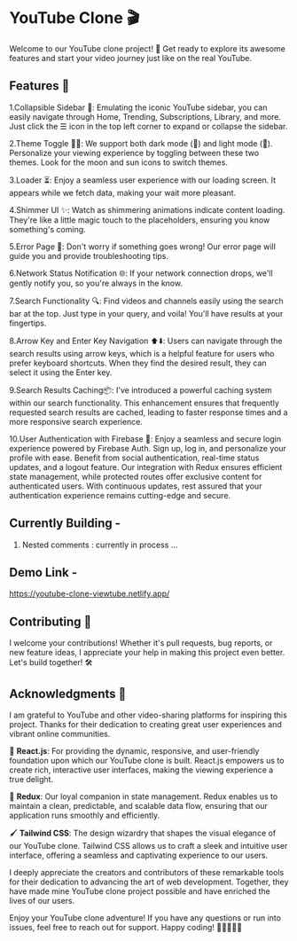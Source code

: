 # YouTube Clone 🎬

Welcome to our YouTube clone project! 🚀 Get ready to explore its awesome features and start your video journey just like on the real YouTube.

## Features 🌟

1.Collapsible Sidebar 📁: Emulating the iconic YouTube sidebar, you can easily navigate through Home, Trending, Subscriptions, Library, and more. Just click the ☰ icon in the top left corner to expand or collapse the sidebar.

2.Theme Toggle 🌙🔆: We support both dark mode (🌙) and light mode (🔆). Personalize your viewing experience by toggling between these two themes. Look for the moon and sun icons to switch themes.

3.Loader ⏳: Enjoy a seamless user experience with our loading screen. It appears while we fetch data, making your wait more pleasant.

4.Shimmer UI ✨: Watch as shimmering animations indicate content loading. They're like a little magic touch to the placeholders, ensuring you know something's coming.

5.Error Page 🚫: Don't worry if something goes wrong! Our error page will guide you and provide troubleshooting tips.

6.Network Status Notification 🌐: If your network connection drops, we'll gently notify you, so you're always in the know.

7.Search Functionality 🔍: Find videos and channels easily using the search bar at the top. Just type in your query, and voila! You'll have results at your fingertips.

8.Arrow Key and Enter Key Navigation ⬆️⬇️: Users can navigate through the search results using arrow keys, which is a helpful feature for users who prefer keyboard shortcuts. When they find the desired result, they can select it using the Enter key.

9.Search Results Caching📦: I've introduced a powerful caching system within our search functionality. This enhancement ensures that frequently requested search results are cached, leading to faster response times and a more responsive search experience.

10.User Authentication with Firebase 🔐: Enjoy a seamless and secure login experience powered by Firebase Auth. Sign up, log in, and personalize your profile with ease. Benefit from social authentication, real-time status updates, and a logout feature. Our integration with Redux ensures efficient state management, while protected routes offer exclusive content for authenticated users. With continuous updates, rest assured that your authentication experience remains cutting-edge and secure.

## Currently Building - 


1. Nested comments : currently in process ...


## Demo Link - 
https://youtube-clone-viewtube.netlify.app/

## Contributing 🤝

I  welcome your contributions! Whether it's pull requests, bug reports, or new feature ideas, I  appreciate your help in making this project even better. Let's build together! 🛠️


## Acknowledgments 🙏

I am  grateful to YouTube and other video-sharing platforms for inspiring this project. Thanks for their dedication to creating great user experiences and vibrant online communities.

🚀 **React.js**: For providing the dynamic, responsive, and user-friendly foundation upon which our YouTube clone is built. React.js empowers us to create rich, interactive user interfaces, making the viewing experience a true delight.

🌟 **Redux**: Our loyal companion in state management. Redux enables us to maintain a clean, predictable, and scalable data flow, ensuring that our application runs smoothly and efficiently.

🖌️ **Tailwind CSS**: The design wizardry that shapes the visual elegance of our YouTube clone. Tailwind CSS allows us to craft a sleek and intuitive user interface, offering a seamless and captivating experience to our users.



I  deeply appreciate the creators and contributors of these remarkable tools for their dedication to advancing the art of web development. Together, they have made mine YouTube clone project possible and have enriched the lives of our users.

Enjoy your YouTube clone adventure! If you have any questions or run into issues, feel free to reach out for support. Happy coding! 🎉👩‍💻👨‍💻
